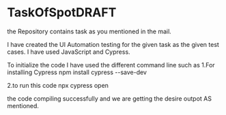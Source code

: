 # TaskOfSpotDRAFT
the Repository contains task as you mentioned in the mail.

I have created the UI Automation testing for the given task as the given test cases.
I have used JavaScript and Cypress.

To initialize the code I have used the different command line such as 
1.For installing Cypress
npm install cypress --save-dev

2.to run this code 
npx cypress open


the code compiling successfully and we are getting the desire outpot AS mentioned.
